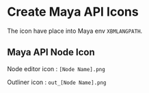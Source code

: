 # Create Maya API Icons

The icon have place into Maya env `XBMLANGPATH`.

## Maya API Node Icon

Node editor icon : `[Node Name].png`

Outliner icon : `out_[Node Name].png`